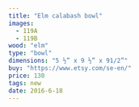 ```yaml
---
title: "Elm calabash bowl"
images:
  - 119A
  - 119B
wood: "elm"
type: "bowl"
dimensions: "5 ½” x 9 ½” x 91/2”"
buy: "https://www.etsy.com/se-en/"
price: 130
tags: new
date: 2016-6-18
---
```


